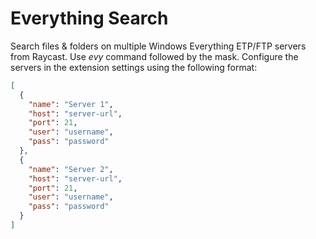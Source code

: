 # Everything Search

Search files & folders on multiple Windows Everything ETP/FTP servers from Raycast. Use *evy* command followed by the mask. Configure the servers in the extension settings using the following format:

```json
[
  {
    "name": "Server 1",
    "host": "server-url",
    "port": 21,
    "user": "username",
    "pass": "password"
  },
  {
    "name": "Server 2",
    "host": "server-url",
    "port": 21,
    "user": "username",
    "pass": "password"
  }
]
```